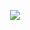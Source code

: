 
<div align="center">
  
![](https://github-readme-stats.vercel.app/api/top-langs/?username=Camerxxn&theme=transparent&hide_border=true&include_all_commits=false&count_private=false&layout=default)
  
</div>
